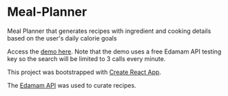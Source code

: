 # Meal-Planner
Meal Planner that generates recipes with ingredient and cooking details based on the user's daily calorie goals

Access the [demo here](https://andyl25.github.io/Meal-Planner/?calories=1000). Note that the demo uses a free Edamam API testing key so the search will be limited to 3 calls every minute.

This project was bootstrapped with [Create React App](https://github.com/facebook/create-react-app).

The [Edamam API](https://developer.edamam.com/?gclid=CjwKCAjw4KyJBhAbEiwAaAQbE4G1fPayZssf7u8-DxpB6-gz906R7yOCTUc5INF0EGCD7w98ovOIRRoClogQAvD_BwE) was  used to curate recipes.
